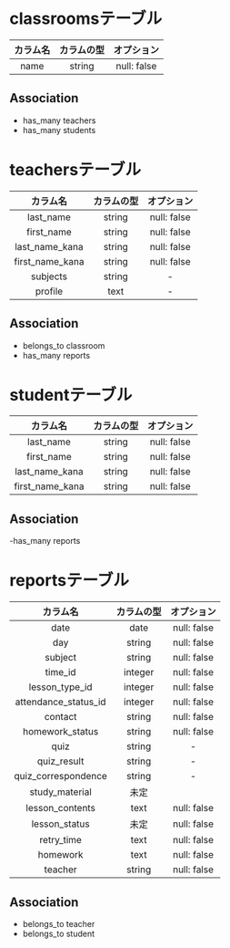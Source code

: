 
# classroomsテーブル
|カラム名|カラムの型|オプション|
| :-: | :-: | :-: |
|name|string|null: false|

## Association
- has_many teachers
- has_many students


# teachersテーブル
|カラム名|カラムの型|オプション|
| :-: | :-: | :-: |
|last_name|string|null: false|
|first_name|string|null: false|
|last_name_kana|string|null: false|
|first_name_kana|string|null: false|
|subjects|string|-|
|profile|text|-|

## Association
- belongs_to classroom
- has_many reports




# studentテーブル
|カラム名|カラムの型|オプション|
| :-: | :-: | :-: |
|last_name|string|null: false|
|first_name|string|null: false|
|last_name_kana|string|null: false|
|first_name_kana|string|null: false|

## Association
-has_many reports


# reportsテーブル
|カラム名|カラムの型|オプション|
| :-: | :-: | :-: |
|date|date|null: false|
|day|string|null: false|
|subject|string|null: false|
|time_id|integer|null: false| いったん手動入力で
|lesson_type_id|integer|null: false|
|attendance_status_id|integer|null: false|
|contact|string|null: false|
|homework_status|string|null: false|
|quiz|string|-|
|quiz_result|string|-|
|quiz_correspondence|string|-|　あと
|study_material|未定||
|lesson_contents|text|null: false|
|lesson_status|未定|null: false| あと
|retry_time|text|null: false|
|homework|text|null: false|
|teacher|string|null: false|自動入力|

## Association
- belongs_to teacher
- belongs_to student